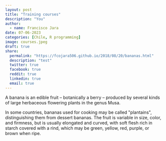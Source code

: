 ```yaml
---
layout: post
title: "Training courses"
description: "You"
author:
  - name: Francisco Jara
date: 07-06-2023
categories: [Chile, R programming]
image: courses.jpeg
draft: true 
share:
  permalink: "https://fcojara506.github.io/2018/08/20/bananas.html"
  description: "test"
  twitter: true
  facebook: true
  reddit: true
  linkedin: true
  email: true
---
```


A banana is an edible fruit – botanically a berry – produced by several
kinds of large herbaceous flowering plants in the genus Musa.

In some countries, bananas used for cooking may be called "plantains",
distinguishing them from dessert bananas. The fruit is variable in size,
color, and firmness, but is usually elongated and curved, with soft
flesh rich in starch covered with a rind, which may be green, yellow,
red, purple, or brown when ripe.